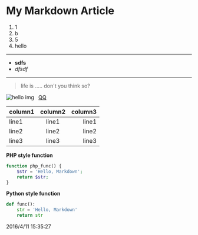 # My Markdown Article
1. 1
2. b
3. 5
4. hello

***

* **sdfs**
* *dfsdf*

***

> life is .....
> don't you think so?

![hello img](http://sqimg.qq.com/qq_product_operations/im/qqlogo/imlogo.png)
&nbsp;&nbsp;[QQ](http://www.qq.com)

|column1|column2|column3|
|-------|:-----:|------:|
|line1  | line1 | line1 |
|line2  | line2 | line2 |
|line3  | line3 | line3 |

**PHP style function**
```php
function php_func() {
    $str = 'Hello, Markdown';
    return $str;
}
```

**Python style function**
```python
def func():
    str = 'Hello, Markdown'
    return str
```

2016/4/11 15:35:27 